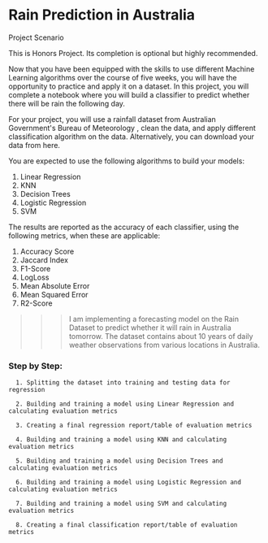 # Rain Prediction in Australia

Project Scenario

This is Honors Project. Its completion is optional but highly recommended.

Now that you have been equipped with the skills to use different Machine Learning algorithms over the course of five weeks, you will have the opportunity to practice and apply it on a dataset. In this project, you will complete a notebook where you will build a classifier to predict whether there will be rain the following day.

For your project, you will use a rainfall dataset from Australian Government's Bureau of Meteorology , clean the data, and apply different classification algorithm on the data. Alternatively, you can download your data from here. 

You are expected to use the following algorithms to build your models:

1.  Linear Regression
2.  KNN
3.  Decision Trees
4.  Logistic Regression
5.  SVM


The results are reported as the accuracy of each classifier, using the following metrics, when these are applicable:

1. Accuracy Score
2. Jaccard Index
3. F1-Score
4. LogLoss
5. Mean Absolute Error
6. Mean Squared Error
7. R2-Score




>>>I am implementing a forecasting model on the Rain Dataset to predict whether it will rain in Australia tomorrow. The dataset contains about 10 years of daily weather observations from various locations in Australia.



### Step by Step:

      1. Splitting the dataset into training and testing data for regression

      2. Building and training a model using Linear Regression and calculating evaluation metrics

      3. Creating a final regression report/table of evaluation metrics

      4. Building and training a model using KNN and calculating evaluation metrics

      5. Building and training a model using Decision Trees and calculating evaluation metrics

      6. Building and training a model using Logistic Regression and calculating evaluation metrics

      7. Building and training a model using SVM and calculating evaluation metrics

      8. Creating a final classification report/table of evaluation metrics
